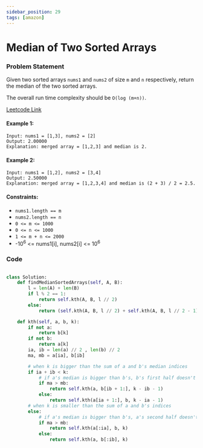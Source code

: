 ```yaml
---
sidebar_position: 29
tags: [amazon]
---
```


# Median of Two Sorted Arrays

### Problem Statement

Given two sorted arrays `nums1` and `nums2` of size `m` and `n` respectively, return the median of the two sorted arrays.

The overall run time complexity should be `O(log (m+n))`.

[Leetcode Link](https://leetcode.com/problems/median-of-two-sorted-arrays/)

#### Example 1:

```
Input: nums1 = [1,3], nums2 = [2]
Output: 2.00000
Explanation: merged array = [1,2,3] and median is 2.
```

#### Example 2:

```
Input: nums1 = [1,2], nums2 = [3,4]
Output: 2.50000
Explanation: merged array = [1,2,3,4] and median is (2 + 3) / 2 = 2.5.
```

#### Constraints:

- `nums1.length == m`
- `nums2.length == n`
- `0 <= m <= 1000`
- `0 <= n <= 1000`
- `1 <= m + n <= 2000`
- -10<sup>6</sup> <= nums1[i], nums2[i] <= 10<sup>6</sup>

### Code

```python title="Python Code"

class Solution:
    def findMedianSortedArrays(self, A, B):
        l = len(A) + len(B)
        if l % 2 == 1:
            return self.kth(A, B, l // 2)
        else:
            return (self.kth(A, B, l // 2) + self.kth(A, B, l // 2 - 1)) / 2.

    def kth(self, a, b, k):
        if not a:
            return b[k]
        if not b:
            return a[k]
        ia, ib = len(a) // 2 , len(b) // 2
        ma, mb = a[ia], b[ib]

        # when k is bigger than the sum of a and b's median indices
        if ia + ib < k:
            # if a's median is bigger than b's, b's first half doesn't include k
            if ma > mb:
                return self.kth(a, b[ib + 1:], k - ib - 1)
            else:
                return self.kth(a[ia + 1:], b, k - ia - 1)
        # when k is smaller than the sum of a and b's indices
        else:
            # if a's median is bigger than b's, a's second half doesn't include k
            if ma > mb:
                return self.kth(a[:ia], b, k)
            else:
                return self.kth(a, b[:ib], k)
```
